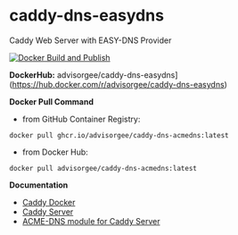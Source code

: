 # caddy-dns-easydns
Caddy Web Server with EASY-DNS Provider

[![Docker Build and Publish](https://github.com/advisorgee/caddy-dns-easydns/actions/workflows/docker-publish.yml/badge.svg)](https://github.com/advisorgee/caddy-dns-easydns/actions/workflows/docker-publish.yml)

**DockerHub:** advisorgee/caddy-dns-easydns](https://hub.docker.com/r/advisorgee/caddy-dns-easydns)

**Docker Pull Command**

* from GitHub Container Registry: 

```
docker pull ghcr.io/advisorgee/caddy-dns-acmedns:latest
```
* from Docker Hub:

```
docker pull advisorgee/caddy-dns-acmedns:latest
```

**Documentation**

* [Caddy Docker](https://hub.docker.com/_/caddy)
* [Caddy Server](https://caddyserver.com/docs/)
* [ACME-DNS module for Caddy Server](https://github.com/caddy-dns/easydns)
